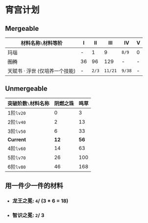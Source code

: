 # 宵宫计划

## Mergeable

| 材料名称`\`材料等阶 | I | II | III | IV | V |
| ----------------- | -- | -- | -- | -- | -- |
|   玛瑙   |  - |  1 |   9 | `8/9` | 0 |
| ~~图腾~~ | 36 | 96 | 129 |   -   | - |
| 天赋书 · 浮世 (仅培养一个技能) | - | `2/3` | `11/21` | `9/38` | - |

## Unmergeable

| 突破阶数`\`材料名称 | 阴燃之珠 | 鸣草 |
| ----------------- | -------- | --- |
| 1阶`lv20` |  0 |   3 |
| 2阶`lv40` |  2 |  13 |
| 3阶`lv50` |  6 |  33 |
| **Current** | **12** | **56** |
| 4阶`lv60` | 14 |  63 |
| 5阶`lv70` | 26 | 100 |
| 6阶`lv80` | 46 | 168 |

## 用一件少一件的材料

* ### 龙王之冕: `4`/ (3 \* 6 = 18)
* ### 智识之冕: `2`/ 3
